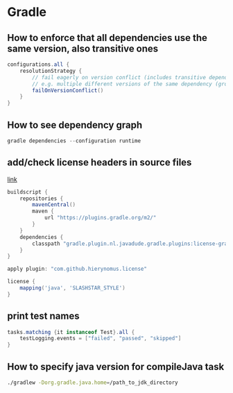 # Gradle

## How to enforce that  all dependencies use the same version, also transitive ones

```groovy
configurations.all {
    resolutionStrategy {
        // fail eagerly on version conflict (includes transitive dependencies)
        // e.g. multiple different versions of the same dependency (group and name are equal)
        failOnVersionConflict()
    }
}
```

## How to see dependency graph

```groovy
gradle dependencies --configuration runtime
```

## add/check license headers in source files

[link](https://github.com/hierynomus/license-gradle-plugin)

```groovy
buildscript {
    repositories {
        mavenCentral()
        maven {
            url "https://plugins.gradle.org/m2/"
        }
    }
    dependencies {
        classpath "gradle.plugin.nl.javadude.gradle.plugins:license-gradle-plugin:0.13.1"
    }
}

apply plugin: "com.github.hierynomus.license"

license {
    mapping('java', 'SLASHSTAR_STYLE')
}
```

## print test names

```groovy
tasks.matching {it instanceof Test}.all {
    testLogging.events = ["failed", "passed", "skipped"]
}
```

## How to specify java version for compileJava task

```bash
./gradlew -Dorg.gradle.java.home=/path_to_jdk_directory
```

